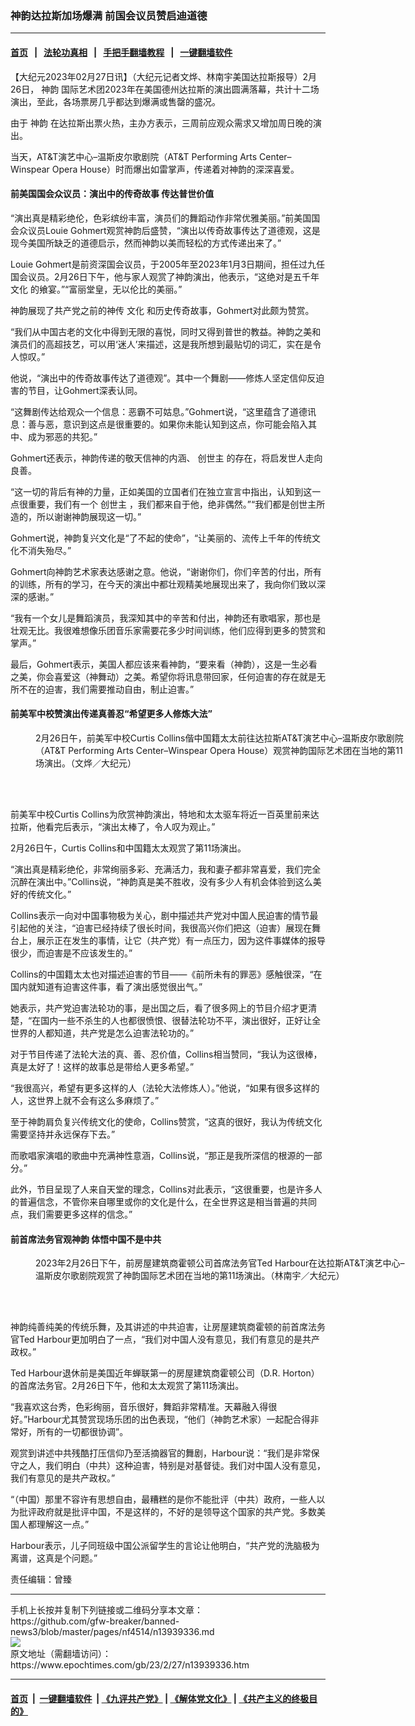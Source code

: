 ### 神韵达拉斯加场爆满 前国会议员赞启迪道德
------------------------

#### [首页](https://github.com/gfw-breaker/banned-news3/blob/master/README.md) &nbsp;&nbsp;|&nbsp;&nbsp; [法轮功真相](https://github.com/begood0513/basic/blob/master/README.md)  &nbsp;&nbsp;|&nbsp;&nbsp; [手把手翻墙教程](https://github.com/gfw-breaker/guides/wiki)  &nbsp;&nbsp;|&nbsp;&nbsp; [一键翻墙软件](https://github.com/gfw-breaker/nogfw/blob/master/README.md)  



<div><p>
 【大纪元2023年02月27日讯】（大纪元记者文烨、林南宇美国达拉斯报导）2月26日，
 <ok href="https://www.epochtimes.com/gb/tag/%E7%A5%9E%E9%9F%B5.html">
  神韵
 </ok>
 国际艺术团2023年在美国德州达拉斯的演出圆满落幕，共计十二场演出，至此，各场票房几乎都达到爆满或售罄的盛况。
</p>
<p>
 由于
 <ok href="https://www.epochtimes.com/gb/tag/%E7%A5%9E%E9%9F%B5.html">
  神韵
 </ok>
 在达拉斯出票火热，主办方表示，三周前应观众需求又增加周日晚的演出。
</p>
<p>
 当天，AT&amp;T演艺中心–温斯皮尔歌剧院（AT&amp;T Performing Arts Center–Winspear Opera House）时而爆出如雷掌声，传递着对神韵的深深喜爱。
</p>
<h4>
 前美国国会众议员：演出中的传奇故事 传达普世价值
</h4>
<p>
 “演出真是精彩绝伦，色彩缤纷丰富，演员们的舞蹈动作非常优雅美丽。”前美国国会众议员Louie Gohmert观赏神韵后盛赞，“演出以传奇故事传达了道德观，这是现今美国所缺乏的道德启示，然而神韵以美而轻松的方式传递出来了。”
</p>
<p>
 Louie Gohmert是前资深国会议员，于2005年至2023年1月3日期间，担任过九任国会议员。2月26日下午，他与家人观赏了神韵演出，他表示，“这绝对是五千年
 <ok href="https://www.epochtimes.com/gb/tag/%E6%96%87%E5%8C%96.html">
  文化
 </ok>
 的飨宴。”“富丽堂皇，无以伦比的美丽。”
</p>
<p>
 神韵展现了共产党之前的神传
 <ok href="https://www.epochtimes.com/gb/tag/%E6%96%87%E5%8C%96.html">
  文化
 </ok>
 和历史传奇故事，Gohmert对此颇为赞赏。
</p>
<p>
 “我们从中国古老的文化中得到无限的喜悦，同时又得到普世的教益。神韵之美和演员们的高超技艺，可以用‘迷人’来描述，这是我所想到最贴切的词汇，实在是令人惊叹。”
</p>
<p>
 他说，“演出中的传奇故事传达了道德观”。其中一个舞剧——修炼人坚定信仰反迫害的节目，让Gohmert深表认同。
</p>
<p>
 “这舞剧传达给观众一个信息：恶霸不可姑息。”Gohmert说，“这里蕴含了道德讯息：善与恶，意识到这点是很重要的。如果你未能认知到这点，你可能会陷入其中、成为邪恶的共犯。”
</p>
<p>
 Gohmert还表示，神韵传递的敬天信神的内涵、
 <ok href="https://www.epochtimes.com/gb/tag/%E5%88%9B%E4%B8%96%E4%B8%BB.html">
  创世主
 </ok>
 的存在，将启发世人走向良善。
</p>
<p>
 “这一切的背后有神的力量，正如美国的立国者们在独立宣言中指出，认知到这一点很重要，我们有一个
 <ok href="https://www.epochtimes.com/gb/tag/%E5%88%9B%E4%B8%96%E4%B8%BB.html">
  创世主
 </ok>
 ，我们都来自于他，绝非偶然。”“我们都是创世主所造的，所以谢谢神韵展现这一切。”
</p>
<p>
 Gohmert说，神韵复兴文化是“了不起的使命”，“让美丽的、流传上千年的传统文化不消失殆尽。”
</p>
<p>
 Gohmert向神韵艺术家表达感谢之意。他说，“谢谢你们，你们辛苦的付出，所有的训练，所有的学习，在今天的演出中都壮观精美地展现出来了，我向你们致以深深的感谢。”
</p>
<p>
 “我有一个女儿是舞蹈演员，我深知其中的辛苦和付出，神韵还有歌唱家，那也是壮观无比。我很难想像乐团音乐家需要花多少时间训练，他们应得到更多的赞赏和掌声。”
</p>
<p>
 最后，Gohmert表示，美国人都应该来看神韵，“要来看（神韵），这是一生必看之美，你会喜爱这（神舞动）之美。希望你将讯息带回家，任何迫害的存在就是无所不在的迫害，我们需要推动自由，制止迫害。”
</p>
<h4>
 前美军中校赞演出传递真善忍“希望更多人修炼大法”
</h4>
<figure aria-describedby="caption-attachment-13939352" class="wp-caption aligncenter" id="attachment_13939352" style="width: 600px">
 <ok href="https://i.epochtimes.com/assets/uploads/2023/02/id13939352-230226172307100615.jpg" target="_blank">
  <img alt="" class="size-large wp-image-13939352" src="https://i.epochtimes.com/assets/uploads/2023/02/id13939352-230226172307100615-600x400.jpg" title=""/>
 </ok>
 <br/><figcaption class="wp-caption-text" id="caption-attachment-13939352">
  2月26日午，前美军中校Curtis Collins偕中国籍太太前往达拉斯AT&amp;T演艺中心–温斯皮尔歌剧院（AT&amp;T Performing Arts Center–Winspear Opera House）观赏神韵国际艺术团在当地的第11场演出。（文烨／大纪元）
 </figcaption><br/>
</figure><br/>
<p>
 前美军中校Curtis Collins为欣赏神韵演出，特地和太太驱车将近一百英里前来达拉斯，他看完后表示，“演出太棒了，令人叹为观止。”
</p>
<p>
 2月26日午，Curtis Collins和中国籍太太观赏了第11场演出。
</p>
<p>
 “演出真是精彩绝伦，非常绚丽多彩、充满活力，我和妻子都非常喜爱，我们完全沉醉在演出中。”Collins说，“神韵真是美不胜收，没有多少人有机会体验到这么美好的传统文化。”
</p>
<p>
 Collins表示一向对中国事物极为关心，剧中描述共产党对中国人民迫害的情节最引起他的关注，“迫害已经持续了很长时间，我很高兴你们把这（迫害）展现在舞台上，展示正在发生的事情，让它（共产党）有一点压力，因为这件事媒体的报导很少，而迫害是不应该发生的。”
</p>
<p>
 Collins的中国籍太太也对描述迫害的节目——《前所未有的罪恶》感触很深，“在国内就知道有迫害这件事，看了演出感觉很出气。”
</p>
<p>
 她表示，共产党迫害法轮功的事，是出国之后，看了很多网上的节目介绍才更清楚，“在国内一些不杀生的人也都很愤恨、很替法轮功不平，演出很好，正好让全世界的人都知道，共产党是怎么迫害法轮功的。”
</p>
<p>
 对于节目传递了法轮大法的真、善、忍价值，Collins相当赞同，“我认为这很棒，真是太好了！这样的故事总是带给人更多希望。”
</p>
<p>
 “我很高兴，希望有更多这样的人（法轮大法修炼人）。”他说，“如果有很多这样的人，这世界上就不会有这么多麻烦了。”
</p>
<p>
 至于神韵肩负复兴传统文化的使命，Collins赞赏，“这真的很好，我认为传统文化需要坚持并永远保存下去。”
</p>
<p>
 而歌唱家演唱的歌曲中充满神性意涵，Collins说，“那正是我所深信的根源的一部分。”
</p>
<p>
 此外，节目呈现了人来自天堂的理念，Collins对此表示，“这很重要，也是许多人的普遍信念，不管你来自哪里或你的文化是什么，在全世界这是相当普遍的共同点，我们需要更多这样的信念。”
</p>
<h4>
 前首席法务官观神韵 体悟中国不是中共
</h4>
<figure aria-describedby="caption-attachment-13939350" class="wp-caption aligncenter" id="attachment_13939350" style="width: 600px">
 <ok href="https://i.epochtimes.com/assets/uploads/2023/02/id13939350-230226181228100615.jpg" target="_blank">
  <img alt="" class="size-large wp-image-13939350" src="https://i.epochtimes.com/assets/uploads/2023/02/id13939350-230226181228100615-600x400.jpg" title=""/>
 </ok>
 <br/><figcaption class="wp-caption-text" id="caption-attachment-13939350">
  2023年2月26日下午，前房屋建筑商霍顿公司首席法务官Ted Harbour在达拉斯AT&amp;T演艺中心–温斯皮尔歌剧院观赏了神韵国际艺术团在当地的第11场演出。（林南宇／大纪元）
 </figcaption><br/>
</figure><br/>
<p>
 神韵纯善纯美的传统乐舞，及其讲述的中共迫害，让房屋建筑商霍顿的前首席法务官Ted Harbour更加明白了一点，“我们对中国人没有意见，我们有意见的是共产政权。”
</p>
<p>
 Ted Harbour退休前是美国近年蝉联第一的房屋建筑商霍顿公司（D.R. Horton）的首席法务官。2月26日下午，他和太太观赏了第11场演出。
</p>
<p>
 “我喜欢这台秀，色彩绚丽，音乐很好，舞蹈非常精准。天幕融入得很好。”Harbour尤其赞赏现场乐团的出色表现，“他们（神韵艺术家）一起配合得非常好，所有的一切都很协调”。
</p>
<p>
 观赏到讲述中共残酷打压信仰乃至活摘器官的舞剧，Harbour说：“我们是非常保守之人，我们明白（中共）这种迫害，特别是对基督徒。我们对中国人没有意见，我们有意见的是共产政权。”
</p>
<p>
 “（中国）那里不容许有思想自由，最糟糕的是你不能批评（中共）政府，一些人以为批评政府就是批评中国，不是这样的，不好的是领导这个国家的共产党。多数美国人都理解这一点。”
</p>
<p>
 Harbour表示，儿子同班级中国公派留学生的言论让他明白，“共产党的洗脑极为离谱，这真是个问题。”
</p>
<p>
 责任编辑：曾臻
</p>
</div>
<hr/>
手机上长按并复制下列链接或二维码分享本文章：<br/>
https://github.com/gfw-breaker/banned-news3/blob/master/pages/nf4514/n13939336.md <br/>
<a href='https://github.com/gfw-breaker/banned-news3/blob/master/pages/nf4514/n13939336.md'><img src='https://github.com/gfw-breaker/banned-news3/blob/master/pages/nf4514/n13939336.md.png'/></a> <br/>
原文地址（需翻墙访问）：https://www.epochtimes.com/gb/23/2/27/n13939336.htm


------------------------
#### [首页](https://github.com/gfw-breaker/banned-news3/blob/master/README.md) &nbsp;|&nbsp; [一键翻墙软件](https://github.com/gfw-breaker/nogfw/blob/master/README.md) &nbsp;| [《九评共产党》](https://github.com/gfw-breaker/9ping.md/blob/master/README.md#九评之一评共产党是什么) | [《解体党文化》](https://github.com/gfw-breaker/jtdwh.md/blob/master/README.md) | [《共产主义的终极目的》](https://github.com/gfw-breaker/gczydzjmd.md/blob/master/README.md)


<img src='http://gfw-breaker.win/banned-news3/pages/nf4514/n13939336.md' width='0px' height='0px'/>